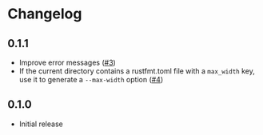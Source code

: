 # Changelog

## 0.1.1

- Improve error messages ([#3](https://github.com/smoelius/rustdoc-prettier/pull/3))
- If the current directory contains a rustfmt.toml file with a `max_width` key, use it to generate a `--max-width` option ([#4](https://github.com/smoelius/rustdoc-prettier/pull/4))

## 0.1.0

- Initial release
